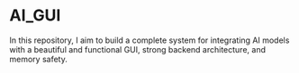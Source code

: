 # AI_GUI

In this repository, I aim to build a complete system for integrating AI models with a beautiful and functional GUI, strong backend architecture, and memory safety.
